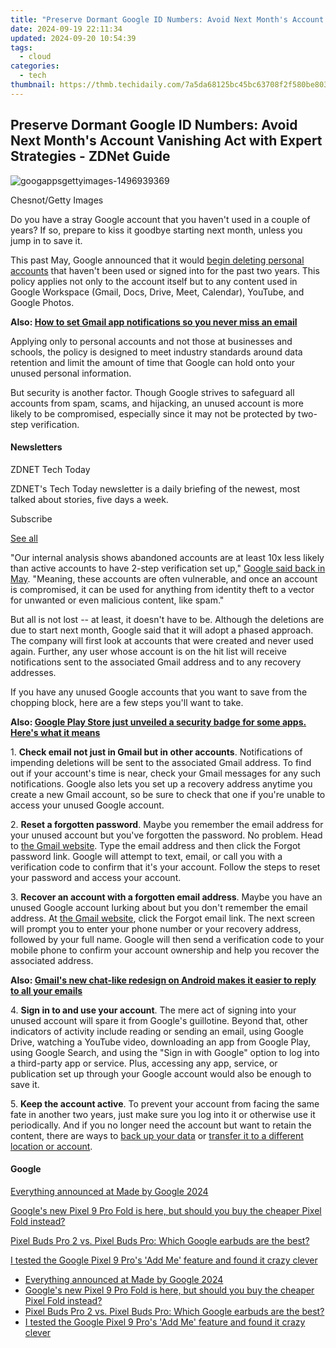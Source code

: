 ```yaml
---
title: "Preserve Dormant Google ID Numbers: Avoid Next Month's Account Vanishing Act with Expert Strategies - ZDNet Guide"
date: 2024-09-19 22:11:34
updated: 2024-09-20 10:54:39
tags:
  - cloud
categories:
  - tech
thumbnail: https://thmb.techidaily.com/7a5da68125bc45bc63708f2f580be8038605e22ab60525be31c19cd6a83a650a.jpg
---
```


## Preserve Dormant Google ID Numbers: Avoid Next Month's Account Vanishing Act with Expert Strategies - ZDNet Guide

![googappsgettyimages-1496939369](https://www.zdnet.com/a/img/resize/3be09b23bb8370f3b96a836ee60efb8c447aab91/2023/11/13/d2c05973-0964-4694-849f-c604fec34a2c/googappsgettyimages-1496939369.jpg?auto=webp&width=1280)

Chesnot/Getty Images

Do you have a stray Google account that you haven't used in a couple of years? If so, prepare to kiss it goodbye starting next month, unless you jump in to save it.

This past May, Google announced that it would [begin deleting personal accounts](https://www.zdnet.com/article/log-in-or-lose-it-google-will-start-deleting-your-unused-personal-accounts/) that haven't been used or signed into for the past two years. This policy applies not only to the account itself but to any content used in Google Workspace (Gmail, Docs, Drive, Meet, Calendar), YouTube, and Google Photos.

**Also: [How to set Gmail app notifications so you never miss an email](https://www.zdnet.com/home-and-office/work-life/how-to-set-the-gmail-app-email-notifications-so-you-never-miss-an-email/)**

Applying only to personal accounts and not those at businesses and schools, the policy is designed to meet industry standards around data retention and limit the amount of time that Google can hold onto your unused personal information.

But security is another factor. Though Google strives to safeguard all accounts from spam, scams, and hijacking, an unused account is more likely to be compromised, especially since it may not be protected by two-step verification.

#### Newsletters

ZDNET Tech Today

ZDNET's Tech Today newsletter is a daily briefing of the newest, most talked about stories, five days a week.

 Subscribe

[See all](https://www.zdnet.com/newsletters/)

"Our internal analysis shows abandoned accounts are at least 10x less likely than active accounts to have 2-step verification set up," [Google said back in May](https://blog.google/technology/safety-security/updating-our-inactive-account-policies/). "Meaning, these accounts are often vulnerable, and once an account is compromised, it can be used for anything from identity theft to a vector for unwanted or even malicious content, like spam."

But all is not lost -- at least, it doesn't have to be. Although the deletions are due to start next month, Google said that it will adopt a phased approach. The company will first look at accounts that were created and never used again. Further, any user whose account is on the hit list will receive notifications sent to the associated Gmail address and to any recovery addresses.

If you have any unused Google accounts that you want to save from the chopping block, here are a few steps you'll want to take.

**Also: [Google Play Store just unveiled a security badge for some apps. Here's what it means](https://www.zdnet.com/article/google-play-store-just-unveiled-a-security-badge-for-some-apps-heres-what-it-means/)**

1\. **Check email not just in Gmail but in other accounts**. Notifications of impending deletions will be sent to the associated Gmail address. To find out if your account's time is near, check your Gmail messages for any such notifications. Google also lets you set up a recovery address anytime you create a new Gmail account, so be sure to check that one if you're unable to access your unused Google account.

2\. **Reset a forgotten password**. Maybe you remember the email address for your unused account but you've forgotten the password. No problem. Head to [the Gmail website](https://mail.google.com/mail). Type the email address and then click the Forgot password link. Google will attempt to text, email, or call you with a verification code to confirm that it's your account. Follow the steps to reset your password and access your account.

3\. **Recover an account with a forgotten email address**. Maybe you have an unused Google account lurking about but you don't remember the email address. At [the Gmail website](https://mail.google.com/mail), click the Forgot email link. The next screen will prompt you to enter your phone number or your recovery address, followed by your full name. Google will then send a verification code to your mobile phone to confirm your account ownership and help you recover the associated address.

**Also: [Gmail's new chat-like redesign on Android makes it easier to reply to all your emails](https://www.zdnet.com/home-and-office/work-life/gmails-new-chat-like-redesign-makes-it-easier-to-reply-to-all-your-emails/)**

4\. **Sign in to and use your account**. The mere act of signing into your unused account will spare it from Google's guillotine. Beyond that, other indicators of activity include reading or sending an email, using Google Drive, watching a YouTube video, downloading an app from Google Play, using Google Search, and using the "Sign in with Google" option to log into a third-party app or service. Plus, accessing any app, service, or publication set up through your Google account would also be enough to save it.

5\. **Keep the account active**. To prevent your account from facing the same fate in another two years, just make sure you log into it or otherwise use it periodically. And if you no longer need the account but want to retain the content, there are ways to [back up your data](https://www.zdnet.com/home-and-office/work-life/ultimate-guide-to-gmail-back-up/) or [transfer it to a different location or account](https://support.google.com/accounts/answer/3024190).

#### Google

[Everything announced at Made by Google 2024](https://www.zdnet.com/article/everything-announced-at-made-by-google-2024-pixel-9-pro-fold-gemini-watch-3-and-more/ "Everything announced at Made by Google 2024")

[Google's new Pixel 9 Pro Fold is here, but should you buy the cheaper Pixel Fold instead?](https://www.zdnet.com/article/google-pixel-9-pro-fold-vs-pixel-fold/ "Google's new Pixel 9 Pro Fold is here, but should you buy the cheaper Pixel Fold instead?")

[Pixel Buds Pro 2 vs. Pixel Buds Pro: Which Google earbuds are the best?](https://www.zdnet.com/article/pixel-buds-pro-2-vs-pixel-buds-pro-which-google-earbuds-are-the-best/ "Pixel Buds Pro 2 vs. Pixel Buds Pro: Which Google earbuds are the best?")

[I tested the Google Pixel 9 Pro's 'Add Me' feature and found it crazy clever](https://www.zdnet.com/article/the-google-pixel-9-pros-add-me-feature-is-an-ar-camera-tool-youll-actually-use/ "I tested the Google Pixel 9 Pro's 'Add Me' feature and found it crazy clever")

* [Everything announced at Made by Google 2024](https://www.zdnet.com/article/everything-announced-at-made-by-google-2024-pixel-9-pro-fold-gemini-watch-3-and-more/ "Everything announced at Made by Google 2024")
* [Google's new Pixel 9 Pro Fold is here, but should you buy the cheaper Pixel Fold instead?](https://www.zdnet.com/article/google-pixel-9-pro-fold-vs-pixel-fold/ "Google's new Pixel 9 Pro Fold is here, but should you buy the cheaper Pixel Fold instead?")
* [Pixel Buds Pro 2 vs. Pixel Buds Pro: Which Google earbuds are the best?](https://www.zdnet.com/article/pixel-buds-pro-2-vs-pixel-buds-pro-which-google-earbuds-are-the-best/ "Pixel Buds Pro 2 vs. Pixel Buds Pro: Which Google earbuds are the best?")
* [I tested the Google Pixel 9 Pro's 'Add Me' feature and found it crazy clever](https://www.zdnet.com/article/the-google-pixel-9-pros-add-me-feature-is-an-ar-camera-tool-youll-actually-use/ "I tested the Google Pixel 9 Pro's 'Add Me' feature and found it crazy clever")

<ins class="adsbygoogle"
     style="display:block"
     data-ad-format="autorelaxed"
     data-ad-client="ca-pub-7571918770474297"
     data-ad-slot="1223367746"></ins>



<ins class="adsbygoogle"
     style="display:block"
     data-ad-client="ca-pub-7571918770474297"
     data-ad-slot="8358498916"
     data-ad-format="auto"
     data-full-width-responsive="true"></ins>
